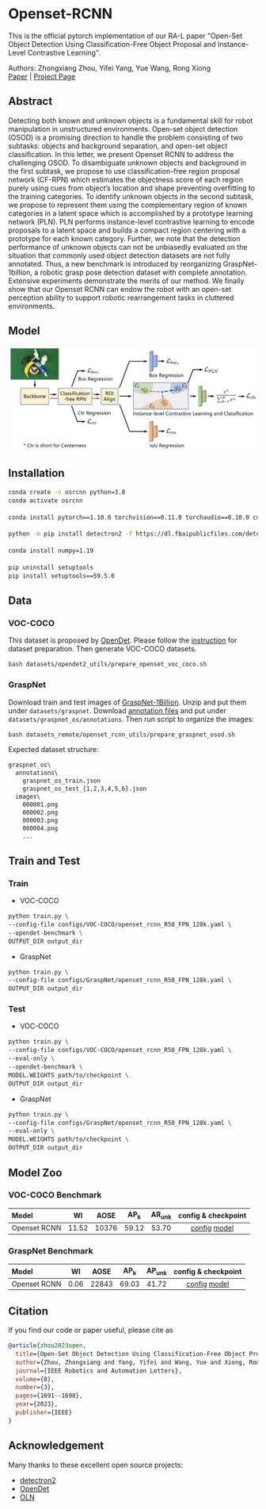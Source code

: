 # Openset-RCNN

This is the official pytorch implementation of our RA-L paper "Open-Set Object Detection Using Classification-Free Object Proposal and Instance-Level Contrastive Learning".

Authors: Zhongxiang Zhou, Yifei Yang, Yue Wang, Rong Xiong \
[Paper](https://ieeexplore.ieee.org/document/10035923) | [Project Page](https://sites.google.com/view/openest-rcnn/)

## Abstract

Detecting both known and unknown objects is a fundamental skill for robot manipulation in unstructured environments. Open-set object detection (OSOD) is a promising direction to handle the problem consisting of two subtasks: objects and background separation, and open-set object classification. In this letter, we present Openset RCNN to address the challenging OSOD. To disambiguate unknown objects and background in the first subtask, we propose to use classification-free region proposal network (CF-RPN) which estimates the objectness score of each region purely using cues from object’s location and shape preventing overfitting to the training categories. To identify unknown objects in the second subtask, we propose to represent them using the complementary region of known categories in a latent space which is accomplished by a prototype learning network (PLN). PLN performs instance-level contrastive learning to encode proposals to a latent space and builds a compact region centering with a prototype for each known category. Further, we note that the detection performance of unknown objects can not be unbiasedly evaluated on the situation that commonly used object detection datasets are not fully annotated. Thus, a new benchmark is introduced by reorganizing GraspNet-1billion, a robotic grasp pose detection dataset with complete annotation. Extensive experiments demonstrate the merits of our method. We finally show that our Openset RCNN can endow the robot with an open-set perception ability to support robotic rearrangement tasks in cluttered environments.

## Model

![model](figures/model.png)

## Installation

```sh
conda create -n osrcnn python=3.8
conda activate osrcnn

conda install pytorch==1.10.0 torchvision==0.11.0 torchaudio==0.10.0 cudatoolkit=11.3 -c pytorch -c conda-forge

python -m pip install detectron2 -f https://dl.fbaipublicfiles.com/detectron2/wheels/cu113/torch1.10/index.html

conda install numpy=1.19

pip uninstall setuptools
pip install setuptools==59.5.0
```

## Data

### VOC-COCO

This dataset is proposed by [OpenDet](https://github.com/csuhan/opendet2). Please follow the [instruction](https://github.com/csuhan/opendet2/blob/main/datasets/README.md) for dataset preparation. Then generate VOC-COCO datasets.

```sh
bash datasets/opendet2_utils/prepare_openset_voc_coco.sh
```

### GraspNet

Download train and test images of [GraspNet-1Billion](https://graspnet.net/datasets.html). Unzip and put them under `datasets/graspnet`. Download [annotation files](https://drive.google.com/drive/folders/1mT_MIhleHzEQHJprN2Y_K8gVrF5A79w9?usp=share_link) and put under `datasets/graspnet_os/annotations`. Then run script to organize the images:

```sh
bash datasets_remote/openset_rcnn_utils/prepare_graspnet_osod.sh
```

Expected dataset structure:

```
graspnet_os\
  annotations\
    graspnet_os_train.json
    graspnet_os_test_{1,2,3,4,5,6}.json
  images\
    000001.png
    000002.png
    000003.png
    000004.png
    ...
```

## Train and Test

### Train

- VOC-COCO

```sh
python train.py \
--config-file configs/VOC-COCO/openset_rcnn_R50_FPN_128k.yaml \
--opendet-benchmark \
OUTPUT_DIR output_dir
```

- GraspNet

```sh
python train.py \
--config-file configs/GraspNet/openset_rcnn_R50_FPN_128k.yaml \
OUTPUT_DIR output_dir
```

### Test

- VOC-COCO

```sh
python train.py \
--config-file configs/VOC-COCO/openset_rcnn_R50_FPN_128k.yaml \
--eval-only \
--opendet-benchmark \
MODEL.WEIGHTS path/to/checkpoint \
OUTPUT_DIR output_dir
```

- GraspNet

```sh
python train.py \
--config-file configs/GraspNet/openset_rcnn_R50_FPN_128k.yaml \
--eval-only \
MODEL.WEIGHTS path/to/checkpoint \
OUTPUT_DIR output_dir
```

## Model Zoo

### VOC-COCO Benchmark

| Model        |  WI   | AOSE  | $\text{AP}_\text{k}$ | $\text{AR}_\text{unk}$ | config & checkpoint |
| :----------- | :---: | :---: | :---: | :---: | :---: |
| Openset RCNN | 11.52 | 10376 | 59.12 | 53.70 | [config](configs/VOC-COCO/openset_rcnn_R50_FPN_128k.yaml) [model](https://drive.google.com/file/d/1ysRJXBhL9PXKC-7xvxBCU42GCiMC5-hG/view?usp=share_link) |

### GraspNet Benchmark

| Model        |  WI   | AOSE  | $\text{AP}_\text{k}$ | $\text{AP}_\text{unk}$ | config & checkpoint |
| :----------- | :---: | :---: | :---: | :---: | :---: |
| Openset RCNN | 0.06 | 22843 | 69.03 | 41.72 | [config](configs/GraspNet/openset_rcnn_R50_FPN_128k.yaml) [model](https://drive.google.com/file/d/1Hrf59DsGd8_RcoBN-VOIZWjZ7AFozaWE/view?usp=share_link) |

## Citation

If you find our code or paper useful, please cite as

```bibtex
@article{zhou2023open,
  title={Open-Set Object Detection Using Classification-Free Object Proposal and Instance-Level Contrastive Learning},
  author={Zhou, Zhongxiang and Yang, Yifei and Wang, Yue and Xiong, Rong},
  journal={IEEE Robotics and Automation Letters},
  volume={8},
  number={3},
  pages={1691--1698},
  year={2023},
  publisher={IEEE}
}
```

## Acknowledgement

Many thanks to these excellent open source projects:
- [detectron2](https://github.com/facebookresearch/detectron2/tree/main)
- [OpenDet](https://github.com/csuhan/opendet2)
- [OLN](https://github.com/mcahny/object_localization_network)